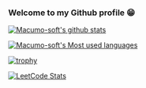 ### Welcome to my Github profile 😁

[![Macumo-soft's github stats](https://github-readme-stats.vercel.app/api?username=Macumo-soft)](https://github-readme-stats.vercel.app/api?username=Macumo-soft)

[![Macumo-soft's Most used languages](https://github-readme-stats.vercel.app/api/top-langs/?username=Macumo-soft&layout=compact)](https://github-readme-stats.vercel.app/api/top-langs/?username=Macumo-soft&layout=compact)

[![trophy](https://github-profile-trophy.vercel.app/?username=Macumo-soft)](https://github-profile-trophy.vercel.app/?username=Macumo-soft)

[![LeetCode Stats](https://leetcode.card.workers.dev/Macumo-soft?theme=wtf&font=source_code_pro&extension=null)](https://leetcode.card.workers.dev/Macumo-soft?theme=wtf&font=source_code_pro&extension=null)